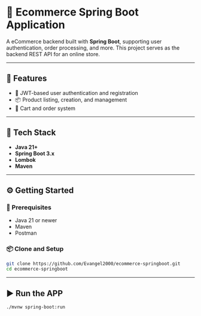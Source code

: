 # 🛒 Ecommerce Spring Boot Application

A eCommerce backend built with **Spring Boot**, supporting user authentication, order processing, and more. This project serves as the backend REST API for an online store.

---

## 🚀 Features

- 🔐 JWT-based user authentication and registration
- 📦 Product listing, creation, and management
- 🛒 Cart and order system

---

## 🧰 Tech Stack

- **Java 21+**
- **Spring Boot 3.x**
- **Lombok**
- **Maven**

---

## ⚙️ Getting Started

### 🔨 Prerequisites

- Java 21 or newer
- Maven
- Postman

### 📦 Clone and Setup

```bash
git clone https://github.com/Evangel2000/ecommerce-springboot.git
cd ecommerce-springboot
```

---

## ▶️ Run the APP
```bash
./mvnw spring-boot:run
```
